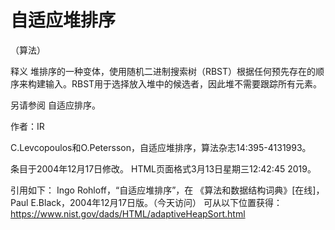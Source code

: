 # 自适应堆排序


（算法）



释义
堆排序的一种变体，使用随机二进制搜索树（RBST）根据任何预先存在的顺序来构建输入。RBST用于选择放入堆中的候选者，因此堆不需要跟踪所有元素。



另请参阅
自适应排序。


作者：IR


C.Levcopoulos和O.Petersson，自适应堆排序，算法杂志14:395-4131993。








条目于2004年12月17日修改。
HTML页面格式3月13日星期三12:42:45 2019。



引用如下：
Ingo Rohloff，“自适应堆排序”，在
《算法和数据结构词典》[在线]，Paul E.Black，2004年12月17日版。（今天访问）
可从以下位置获得：https://www.nist.gov/dads/HTML/adaptiveHeapSort.html